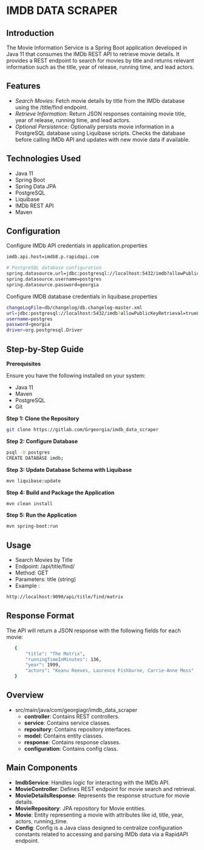 # IMDB DATA SCRAPER
## Introduction
The Movie Information Service is a Spring Boot application developed in Java 11 that consumes the IMDb REST API to retrieve movie details. It provides a REST endpoint to search for movies by title and returns relevant information such as the title, year of release, running time, and lead actors.

## Features
- *Search Movies*: Fetch movie details by title from the IMDb database using the /title/find endpoint.
- *Retrieve Information*: Return JSON responses containing movie title, year of release, running time, and lead actors.
- *Optional Persistence*: Optionally persists movie information in a PostgreSQL database using Liquibase scripts. Checks the database before calling IMDb API and updates with new movie data if available.

## Technologies Used
- Java 11
- Spring Boot
- Spring Data JPA
- PostgreSQL
- Liquibase
- IMDb REST API
- Maven

## Configuration
Configure IMDb API credentials in application.properties
 ```bash
imdb.api.host=imdb8.p.rapidapi.com

# PostgreSQL database configuration
spring.datasource.url=jdbc:postgresql://localhost:5432/imdb?allowPublicKeyRetrieval=true&useSSL=false&ServerTimezone=UTC
spring.datasource.username=postgres
spring.datasource.password=georgia
```
Configure IMDB database credentials in liquibase.properties
 ```bash
 changeLogFile=db/changelog/db.changelog-master.xml
url=jdbc:postgresql://localhost:5432/imdb?allowPublicKeyRetrieval=true&useSSL=false&ServerTimezone=UTC
username=postgres
password=georgia
driver=org.postgresql.Driver

 ```

 ## Step-by-Step Guide
 **Prerequisites**

<h>Ensure you have the following installed on your system:<h>

- Java 11
- Maven
- PostgreSQL
- Git


 **Step 1: Clone the Repository**
  ```bash
git clone https://gitlab.com/Grgeorgia/imdb_data_scraper
  ```
 **Step 2: Configure Database**
   ```bash
psql -U postgres
CREATE DATABASE imdb;
 ```

  **Step 3: Update Database Schema with Liquibase**
  ```bash 
mvn liquibase:update
  ```

**Step 4: Build and Package the Application**
  ```bash 
mvn clean install
  ```

  **Step 5: Run the Application**
  ```bash 
mvn spring-boot:run
  ```


## Usage
- Search Movies by Title
- Endpoint: /api/title/find/
- Method: GET
- Parameters: title (string)
- Example :
 ```bash
 http://localhost:9090/api/title/find/matrix
 ```

 ## Response Format
The API will return a JSON response with the following fields for each movie:
 ```bash
    {
        "title": "The Matrix",
        "runningTimeInMinutes": 136,
        "year": 1999,
        "actors": "Keanu Reeves, Laurence Fishburne, Carrie-Anne Moss"
    }
 ```
 ## Overview
- src/main/java/com/georgiagr/imdb_data_scraper
    - **controller**: Contains REST controllers.
    - **service**: Contains service classes.
    - **repository**: Contains repository interfaces.
    - **model**: Contains entity classes.
    - **response**: Contains response classes.
    - **configuration**: Contains config class.

## Main Components
- **ImdbService**: Handles logic for interacting with the IMDb API.
- **MovieController**: Defines REST endpoint for movie search and retrieval.
- **MovieDetailsResponse**: Represents the response structure for movie details.
- **MovieRepository**: JPA repository for Movie entities.
- **Movie**: Entity representing a movie with attributes like id, title, year, actors, running_time.
- **Config**: Config is a Java class designed to centralize configuration constants related to accessing and parsing IMDb data via a RapidAPI endpoint.